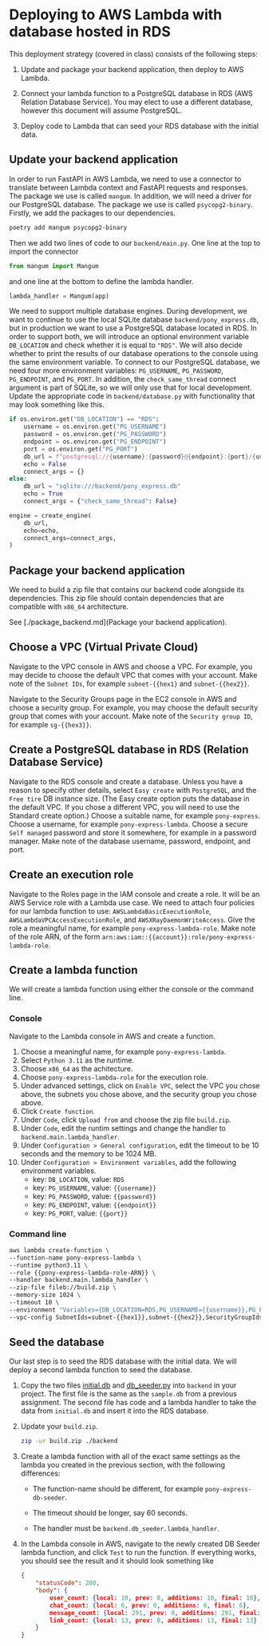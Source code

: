 # Deploying to AWS Lambda with database hosted in RDS

This deployment strategy (covered in class) consists of the following steps:

1. Update and package your backend application, then deploy to AWS Lambda.

2. Connect your lambda function to a PostgreSQL database in RDS (AWS Relation Database
   Service). You may elect to use a different database, however this document will assume
   PostgreSQL.

3. Deploy code to Lambda that can seed your RDS database with the initial data.

## Update your backend application

In order to run FastAPI in AWS Lambda, we need to use a connector to translate between
Lambda context and FastAPI requests and responses. The package we use is called `mangum`.
In addition, we will need a driver for our PostgreSQL database. The package we use is
called `psycopg2-binary`. Firstly, we add the packages to our dependencies.

```bash
poetry add mangum psycopg2-binary
```

Then we add two lines of code to our `backend/main.py`. One line at the top to import the
connector

```python
from mangum import Mangum
```

and one line at the bottom to define the lambda handler.

```python
lambda_handler = Mangum(app)
```

We need to support multiple database engines. During development, we want to continue to
use the local SQLite database `backend/pony_express.db`, but in production we want to use
a PostgreSQL database located in RDS. In order to support both, we will introduce an
optional environment variable `DB_LOCATION` and check whether it is equal to `"RDS"`. We
will also decide whether to print the results of our database operations to the console
using the same environment variable. To connect to our PostgreSQL database, we need four
more environment variables: `PG_USERNAME`, `PG_PASSWORD`, `PG_ENDPOINT`, and `PG_PORT`.
In addition, the `check_same_thread` connect argument is part of SQLite, so we will only
use that for local development. Update the appropriate code in `backend/database.py` with
functionality that may look something like this.

```python
if os.environ.get("DB_LOCATION") == "RDS":
    username = os.environ.get("PG_USERNAME")
    password = os.environ.get("PG_PASSWORD")
    endpoint = os.environ.get("PG_ENDPOINT")
    port = os.environ.get("PG_PORT")
    db_url = f"postgresql://{username}:{password}@{endpoint}:{port}/{username}"
    echo = False
    connect_args = {}
else:
    db_url = "sqlite:///backend/pony_express.db"
    echo = True
    connect_args = {"check_same_thread": False}

engine = create_engine(
    db_url,
    echo=echo,
    connect_args=connect_args,
)
```

## Package your backend application

We need to build a zip file that contains our backend code alongside its dependencies.
This zip file should contain dependencies that are compatible with `x86_64` architecture.

See [./package_backend.md](Package your backend application).

## Choose a VPC (Virtual Private Cloud)

Navigate to the VPC console in AWS and choose a VPC. For example, you may decide to choose
the default VPC that comes with your account. Make note of the `Subnet IDs`, for example
`subnet-{{hex1}` and `subnet-{{hex2}}`.

Navigate to the Security Groups page in the EC2 console in AWS and choose a security
group. For example, you may choose the default security group that comes with your
account. Make note of the `Security group ID`, for example `sg-{{hex3}}`.

## Create a PostgreSQL database in RDS (Relation Database Service)

Navigate to the RDS console and create a database. Unless you have a reason to specify
other details, select `Easy create` with `PostgreSQL`, and the `Free tire` DB instance
size. (The Easy create option puts the database in the default VPC. If you chose a
different VPC, you will need to use the Standard create option.) Choose a suitable name,
for example `pony-express`. Choose a username, for example `pony-express-lambda`. Choose a secure
`Self managed` password and store it somewhere, for example in a password manager. Make
note of the database username, password, endpoint, and port.

## Create an execution role

Navigate to the Roles page in the IAM console and create a role. It will be an AWS Service
role with a Lambda use case. We need to attach four policies for our lambda function to
use: `AWSLambdaBasicExecutionRole`, `AWSLambdaVPCAccessExecutionRole`, and
`AWSXRayDaemonWriteAccess`. Give the role a meaningful name, for example
`pony-express-lambda-role`. Make note of the role ARN, of the form
`arn:aws:iam::{{account}}:role/pony-express-lambda-role`.

## Create a lambda function

We will create a lambda function using either the console or the command line.

### Console

Navigate to the Lambda console in AWS and create a function.
1. Choose a meaningful name, for example `pony-express-lambda`.
2. Select `Python 3.11` as the runtime.
3. Choose `x86_64` as the achitecture.
4. Choose `pony-express-lambda-role` for the execution role.
5. Under advanced settings, click on `Enable VPC`, select the VPC you chose above, the
   subnets you chose above, and the security group you chose above.
6. Click `Create function`.
7. Under `Code`, click `Upload from` and choose the zip file `build.zip`.
8. Under `Code`, edit the runtim settings and change the handler to
   `backend.main.lambda_handler`.
9. Under `Configuration > General configuration`, edit the timeout to be 10 seconds and
   the memory to be 1024 MB.
10. Under `Configuration > Environment variables`, add the following environment variables.
    - key: `DB_LOCATION`, value: `RDS`
    - key: `PG_USERNAME`, value: `{{username}}`
    - key: `PG_PASSWORD`, value: `{{password}}`
    - key: `PG_ENDPOINT`, value: `{{endpoint}}`
    - key: `PG_PORT`, value: `{{port}}`


### Command line

```bash
aws lambda create-function \
--function-name pony-express-lambda \
--runtime python3.11 \
--role {{pony-express-lambda-role-ARN}} \
--handler backend.main.lambda_handler \
--zip-file fileb://build.zip \
--memory-size 1024 \
--timeout 10 \
--environment "Variables={DB_LOCATION=RDS,PG_USERNAME={{username}},PG_PASSWORD={{password}},PG_ENDOINT={{endpoint}},PG_PORT={{port}}}" \
--vpc-config SubnetIds=subnet-{{hex1}},subnet-{{hex2}},SecurityGroupIds=sg-{{hex3}} \
```

## Seed the database

Our last step is to seed the RDS database with the initial data. We will deploy a second
lambda function to seed the database.

1. Copy the two files [initial.db](./initial.db) and [db_seeder.py](./db_seeder.py) into
   `backend` in your project. The first file is the same as the `sample.db` from a
   previous assignment. The second file has code and a lambda handler to take the data
   from `initial.db` and insert it into the RDS database.

2. Update your `build.zip`.
    ```bash
    zip -ur build.zip ./backend
    ```

3. Create a lambda function with all of the exact same settings as the lambda you created
   in the previous section, with the following differences:

    - The function-name should be different, for example `pony-express-db-seeder`.

    - The timeout should be longer, say 60 seconds.

    - The handler must be `backend.db_seeder.lambda_handler`.

4. In the Lambda console in AWS, navigate to the newly created DB Seeder lambda function,
   and click `Test` to run the function. If everything works, you should see the result
   and it should look something like
    ```json
    {
        "statusCode": 200,
        "body": {
            user_count: {local: 10, prev: 0, additions: 10, final: 10},
            chat_count: {local: 6, prev: 0, additions: 6, final: 6},
            message_count: {local: 291, prev: 0, additions: 291, final: 291},
            link_count: {local: 13, prev: 0, additions: 13, final: 13}
        }
    }
    ```

